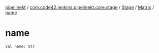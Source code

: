 [pipelinekt](../../../index.md) / [com.code42.jenkins.pipelinekt.core.stage](../../index.md) / [Stage](../index.md) / [Matrix](index.md) / [name](./name.md)

# name

`val name: Str`